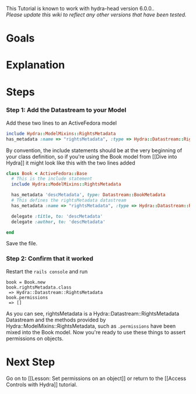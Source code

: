 This Tutorial is known to work with hydra-head version 6.0.0..  
_Please update this wiki to reflect any other versions that have been tested._

# Goals


# Explanation

# Steps

### Step 1: Add the Datastream to your Model

Add these two lines to an ActiveFedora model
```ruby
include Hydra::ModelMixins::RightsMetadata
has_metadata :name => "rightsMetadata", :type => Hydra::Datastream::RightsMetadata
```

By convention, the include statements should be at the very beginning of your class definition, so if you're using the Book model from [[Dive into Hydra]] it might look like this with the two lines added
```ruby
class Book < ActiveFedora::Base
  # This is the include statement
  include Hydra::ModelMixins::RightsMetadata

  has_metadata 'descMetadata', type: Datastream::BookMetadata
  # This defines the rightsMetadata datastream
  has_metadata :name => "rightsMetadata", :type => Hydra::Datastream::RightsMetadata

  delegate :title, to: 'descMetadata'
  delegate :author, to: 'descMetadata'

end
```

Save the file.

### Step 2: Confirm that it worked

Restart the `rails console` and run

```text
book = Book.new
book.rightsMetadata.class
 => Hydra::Datastream::RightsMetadata 
book.permissions
 => [] 

```

As you can see, rightsMetadata is a Hydra::Datastream::RightsMetadata Datastream and the methods provided by Hydra::ModelMixins::RightsMetadata, such as `.permissions` have been mixed into the Book model.  Now you're ready to use these things to assert permissions on objects.

# Next Step
Go on to [[Lesson: Set permissions on an object]] or return to the [[Access Controls with Hydra]] tutorial.